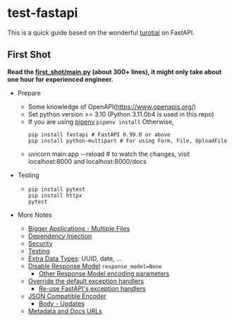 # test-fastapi
This is a quick guide based on the wonderful [turotial](https://fastapi.tiangolo.com/tutorial/) on FastAPI.

## First Shot
**Read the [first_shot/main.py](./first_shot/main.py) (about 300+ lines), it might only take about one hour for experienced engineer.**

- Prepare
  - Some knowledge of OpenAPI(https://www.openapis.org/)
  - Set python version >= 3.10 (Python 3.11.0b4 is used in this repo)
  - If you are using [pipenv](https://pipenv.pypa.io/en/latest/)
    `pipenv install`
    Otherwise,
    ```
    pip install fastapi # FastAPI 0.99.0 or above
    pip install python-multipart # For using Form, File, UploadFile
    ```
  - uvicorn main:app --reload # to watch the changes, visit localhost:8000 and localhost:8000/docs

- Testing
  - ```
    pip install pytest
    pip install httpx
    pytest
    ```

- More Notes
  - [Bigger Applications - Multiple Files](https://fastapi.tiangolo.com/tutorial/bigger-applications/#bigger-applications-multiple-files)
  - [Dependency Injection](https://fastapi.tiangolo.com/tutorial/dependencies/#dependencies)
  - [Security](https://fastapi.tiangolo.com/tutorial/security/#security)
  - [Testing](https://fastapi.tiangolo.com/tutorial/testing/#testing)
  - [Extra Data Types](https://fastapi.tiangolo.com/tutorial/extra-data-types/#extra-data-types): UUID, date, ...
  - [Disable Response Model](https://fastapi.tiangolo.com/tutorial/response-model/#disable-response-model) `response_model=None`
    - [Other Response Model encoding parameters](https://fastapi.tiangolo.com/tutorial/response-model/#response-model-encoding-parameters)
  - [Override the default exception handlers](https://fastapi.tiangolo.com/tutorial/handling-errors/#override-the-default-exception-handlers)
    - [Re-use FastAPI's exception handlers](https://fastapi.tiangolo.com/tutorial/handling-errors/#re-use-fastapis-exception-handlers)
  - [JSON Compatible Encoder](https://fastapi.tiangolo.com/tutorial/encoder/#json-compatible-encoder)
    - [Body - Updates](https://fastapi.tiangolo.com/tutorial/body-updates/#body-updates)
  - [Metadata and Docs URLs](https://fastapi.tiangolo.com/tutorial/metadata/#metadata-and-docs-urls)
